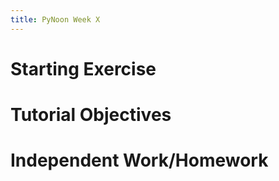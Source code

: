 ```yaml
---
title: PyNoon Week X
---
```


# Starting Exercise


# Tutorial Objectives


# Independent Work/Homework
